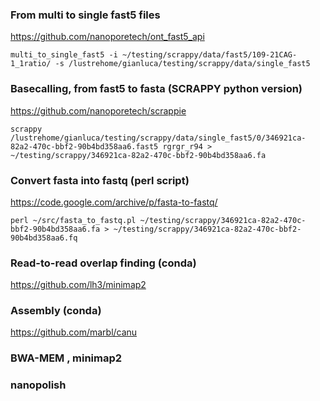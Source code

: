 ### From multi to single fast5 files

https://github.com/nanoporetech/ont_fast5_api

```
multi_to_single_fast5 -i ~/testing/scrappy/data/fast5/109-21CAG-1_1ratio/ -s /lustrehome/gianluca/testing/scrappy/data/single_fast5
```
### Basecalling, from fast5 to fasta (SCRAPPY python version)  
 
https://github.com/nanoporetech/scrappie

```
scrappy /lustrehome/gianluca/testing/scrappy/data/single_fast5/0/346921ca-82a2-470c-bbf2-90b4bd358aa6.fast5 rgrgr_r94 > ~/testing/scrappy/346921ca-82a2-470c-bbf2-90b4bd358aa6.fa
```

### Convert fasta into fastq (perl script)

https://code.google.com/archive/p/fasta-to-fastq/

```
perl ~/src/fasta_to_fastq.pl ~/testing/scrappy/346921ca-82a2-470c-bbf2-90b4bd358aa6.fa > ~/testing/scrappy/346921ca-82a2-470c-bbf2-90b4bd358aa6.fq
```

### Read-to-read overlap finding (conda)

https://github.com/lh3/minimap2

### Assembly (conda)

https://github.com/marbl/canu

### BWA-MEM , minimap2


### nanopolish
